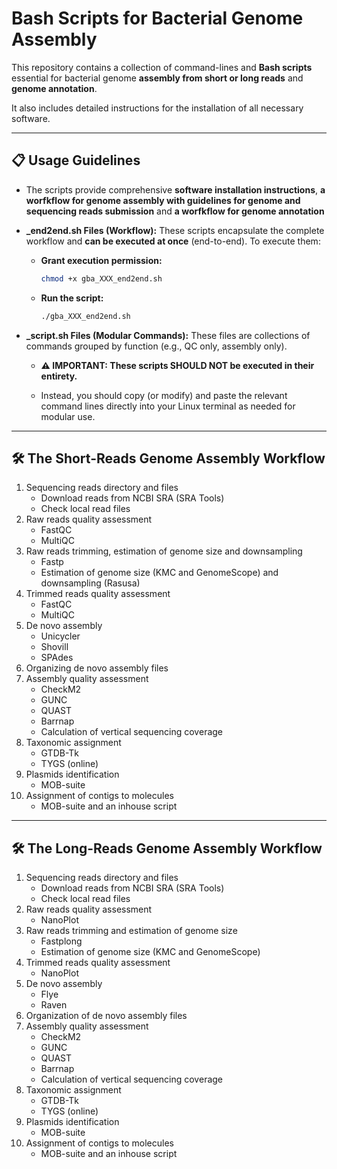 # Bash Scripts for Bacterial Genome Assembly

This repository contains a collection of command-lines and **Bash scripts** essential for bacterial genome **assembly from short or long reads** and **genome annotation**.

It also includes detailed instructions for the installation of all necessary software.

---

## 📋 Usage Guidelines

* The scripts provide comprehensive **software installation instructions**, **a worfkflow for genome assembly with guidelines for genome and sequencing reads submission** and **a worfkflow for genome annotation**

* **_end2end.sh Files (Workflow):** These scripts encapsulate the complete workflow and **can be executed at once** (end-to-end). To execute them:
    
    * **Grant execution permission:**
        ```bash
        chmod +x gba_XXX_end2end.sh
        ```
    * **Run the script:**
        ```bash
        ./gba_XXX_end2end.sh
        ```

* **_script.sh Files (Modular Commands):** These files are collections of commands grouped by function (e.g., QC only, assembly only).

    * **⚠️ IMPORTANT: These scripts SHOULD NOT be executed in their entirety.**

    * Instead, you should copy (or modify) and paste the relevant command lines directly into your Linux terminal as needed for modular use.

---

## 🛠️ The Short-Reads Genome Assembly Workflow

1) Sequencing reads directory and files
    * Download reads from NCBI SRA (SRA Tools)
    * Check local read files
2) Raw reads quality assessment
    * FastQC
    * MultiQC
3) Raw reads trimming, estimation of genome size and downsampling
    * Fastp
    * Estimation of genome size (KMC and GenomeScope) and downsampling (Rasusa)
4) Trimmed reads quality assessment
    * FastQC
    * MultiQC
5) De novo assembly
    * Unicycler
    * Shovill
    * SPAdes
6) Organizing de novo assembly files
7) Assembly quality assessment
    * CheckM2
    * GUNC
    * QUAST
    * Barrnap
    * Calculation of vertical sequencing coverage
8) Taxonomic assignment
    * GTDB-Tk
    * TYGS (online)
9) Plasmids identification
    * MOB-suite 
10) Assignment of contigs to molecules
    * MOB-suite and an inhouse script

---

## 🛠️ The Long-Reads Genome Assembly Workflow

1) Sequencing reads directory and files
    * Download reads from NCBI SRA (SRA Tools)
    * Check local read files
2) Raw reads quality assessment
    * NanoPlot
3) Raw reads trimming and estimation of genome size
    * Fastplong
    * Estimation of genome size (KMC and GenomeScope)
4) Trimmed reads quality assessment
    * NanoPlot
5) De novo assembly
    * Flye
    * Raven
6) Organization of de novo assembly files
7) Assembly quality assessment
    * CheckM2
    * GUNC
    * QUAST
    * Barrnap
    * Calculation of vertical sequencing coverage
8) Taxonomic assignment
    * GTDB-Tk
    * TYGS (online)
9) Plasmids identification
    * MOB-suite 
10) Assignment of contigs to molecules
    * MOB-suite and an inhouse script


